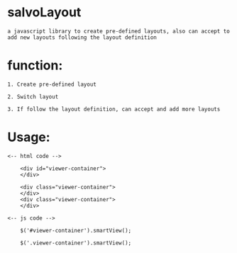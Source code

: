 # salvoLayout

	a javascript library to create pre-defined layouts, also can accept to add new layouts following the layout definition

# function:

	1. Create pre-defined layout

	2. Switch layout 

	3. If follow the layout definition, can accept and add more layouts 

# Usage:

	<-- html code -->

		<div id="viewer-container">
		</div>

		<div class="viewer-container">
		</div>
		<div class="viewer-container">
		</div>

	<-- js code -->

		$('#viewer-container').smartView();

		$('.viewer-container').smartView();	

